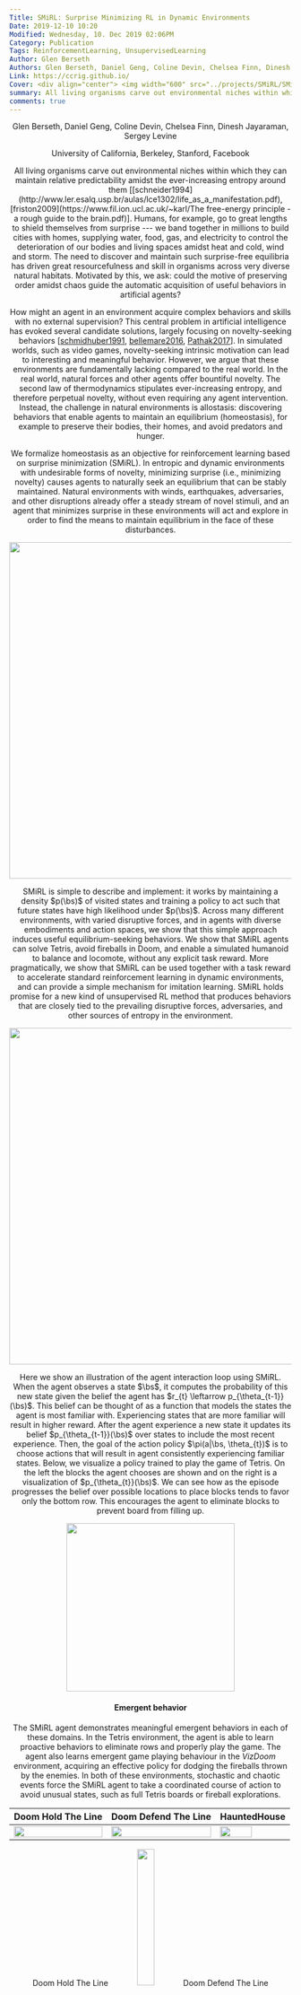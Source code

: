 ```yaml
---
Title: SMiRL: Surprise Minimizing RL in Dynamic Environments
Date: 2019-12-10 10:20
Modified: Wednesday, 10. Dec 2019 02:06PM 
Category: Publication
Tags: ReinforcementLearning, UnsupervisedLearning
Author: Glen Berseth
Authors: Glen Berseth, Daniel Geng, Coline Devin, Chelsea Finn, Dinesh Jayaraman, Sergey Levine 
Link: https://ccrig.github.io/
Cover: <div align="center"> <img width="600" src="../projects/SMiRL/SMiRL_Outline.png"> </div>
summary: All living organisms carve out environmental niches within which they can maintain relative predictability amidst the ever-increasing entropy around them [schneider1994, friston2009]. Humans, for example, go to great lengths to shield themselves from surprise --- we band together in millions to build cities with homes, supplying water, food, gas, and electricity to control the deterioration of our bodies and living spaces amidst heat and cold, wind and storm. The need to discover and maintain such surprise-free equilibria has driven great resourcefulness and skill in organisms across very diverse natural habitats. Motivated by this, we ask: could the motive of preserving order amidst chaos guide the automatic acquisition of useful behaviors in artificial agents? 
comments: true
---
```


<div align="center">
	<p>
				Glen Berseth, Daniel Geng, Coline Devin, Chelsea Finn, Dinesh Jayaraman, Sergey Levine
	</p>
	<p>	
            University of California, Berkeley, Stanford, Facebook
    </p>
</div>

<center>
All living organisms carve out environmental niches within which they can maintain relative predictability amidst the ever-increasing entropy around them [[schneider1994](http://www.ler.esalq.usp.br/aulas/lce1302/life_as_a_manifestation.pdf), [friston2009](https://www.fil.ion.ucl.ac.uk/~karl/The free-energy principle - a rough guide to the brain.pdf)]. Humans, for example, go to great lengths to shield themselves from surprise --- we band together in millions to build cities with homes, supplying water, food, gas, and electricity to control the deterioration of our bodies and living spaces amidst heat and cold, wind and storm. The need to discover and maintain such surprise-free equilibria has driven great resourcefulness and skill in organisms across very diverse natural habitats. Motivated by this, we ask: could the motive of preserving order amidst chaos guide the automatic acquisition of useful behaviors in artificial agents?



How might an agent in an environment acquire complex behaviors and skills with no external supervision? This central problem in artificial intelligence has evoked several candidate solutions, largely focusing on novelty-seeking behaviors [[schmidhuber1991](http://people.idsia.ch/~juergen/curioussingapore/curioussingapore.html), [bellemare2016](https://arxiv.org/abs/1606.01868), [Pathak2017](https://pathak22.github.io/noreward-rl/)]. In simulated worlds, such as video games, novelty-seeking intrinsic motivation can lead to interesting and meaningful behavior. However, we argue that these environments are fundamentally lacking compared to the real world. In the real world, natural forces and other agents offer bountiful novelty. The second law of thermodynamics stipulates ever-increasing entropy, and therefore perpetual novelty, without even requiring any agent intervention. Instead, the challenge in natural environments is allostasis: discovering behaviors that enable agents to maintain an equilibrium (homeostasis), for example to preserve their bodies, their homes, and avoid predators and hunger. 



We formalize homeostasis as an objective for reinforcement learning based on surprise minimization (SMiRL). In entropic and dynamic environments with undesirable forms of novelty, minimizing surprise (i.e., minimizing novelty) causes agents to naturally seek an equilibrium that can be stably maintained. Natural environments with winds, earthquakes, adversaries, and other disruptions already offer a steady stream of novel stimuli, and an agent that minimizes surprise in these environments will act and explore in order to find the means to maintain equilibrium in the face of these disturbances.



<div align="center">
            <img width="600" src="../projects/SMiRL/robotsurprise_stacked.png">
</div>



SMiRL is simple to describe and implement: it works by maintaining a density $p(\bs)$ of visited states and training a policy to act such that future states have high likelihood under $p(\bs)$. Across many different environments, with varied disruptive forces, and in agents with diverse embodiments and action spaces, we show that this simple approach induces useful equilibrium-seeking behaviors. We show that SMiRL agents can solve Tetris, avoid fireballs in Doom, and enable a simulated humanoid to balance and locomote, without any explicit task reward. More pragmatically, we show that SMiRL can be used together with a task reward to accelerate standard reinforcement learning in dynamic environments, and can provide a simple mechanism for imitation learning. SMiRL holds promise for a new kind of unsupervised RL method that produces behaviors that are closely tied to the prevailing disruptive forces, adversaries, and other sources of entropy in the environment.



<div align="center">
     <img width="600" src="../projects/SMiRL/SMiRL_Outline.png">
</div>

Here we show an illustration of the agent interaction loop using SMiRL. When the agent observes a state $\bs$, it computes the probability of this new state given the belief the agent has $r_{t} \leftarrow p_{\theta_{t-1}}(\bs)$. This belief can be thought of as a function that models the states the agent is most familiar with. Experiencing states that are more familiar will result in higher reward. After the agent experience a new state it updates its belief $p_{\theta_{t-1}}(\bs)$ over states to include the most recent experience. Then, the goal of the action policy $\pi(a|\bs, \theta_{t})$ is to choose actions that will result in agent consistently experiencing familiar states. Below, we visualize a policy trained to play the game of Tetris. On the left the blocks the agent chooses are shown and on the right is a visualization of $p_{\theta_{t}}(\bs)$. We can see how as the episode progresses the belief over possible locations to place blocks tends to favor only the bottom row. This encourages the agent to eliminate blocks to prevent board from filling up.



<div align="center">
     <img width="300" src="../projects/SMiRL/tetris/tetris_ps.gif">
</div>





#### Emergent behavior





The SMiRL agent demonstrates meaningful emergent behaviors in each of these domains. In the Tetris environment, the agent is able to learn proactive behaviors to eliminate rows and properly play the game. The agent also learns emergent game playing behaviour in the *VizDoom* environment, acquiring an effective policy for dodging the fireballs thrown by the enemies. In both of these environments, stochastic and chaotic events force the SMiRL agent to take a coordinated course of action to avoid unusual states, such as full Tetris boards or fireball explorations.



| Doom Hold The Line                                           | Doom Defend The Line                                         | HauntedHouse                                                 |
| ------------------------------------------------------------ | ------------------------------------------------------------ | ------------------------------------------------------------ |
| <img width="100%" src="../projects/SMiRL/vizdoom/Doom_trained_enough_result.gif"> | <img width="100%" src="../projects/SMiRL/vizdoom/vizdoom_dtl.gif"> | <img width="70%" src="../projects/SMiRL/miniGrid/minigrid-maze-random-count.gif"> |



<div align="center">
    Doom Hold The Line
     <img width="25%" src="../projects/SMiRL/vizdoom/Doom_trained_enough_result.gif">
    Doom Defend The Line
    <img width="25%" src="../projects/SMiRL/vizdoom/vizdoom_dtl.gif">
    HauntedHouse
    <img width="30%" src="../projects/SMiRL/miniGrid/minigrid-maze-random-count.gif">
</div>





##### Biped



In the *Cliff* environment, the agent learns a policy that greatly reduces the probability of falling off of the cliff by bracing against the ground and stabilize itself at the edge, as shown in figure below. In the *Treadmill* environment, SMiRL learns a more complex locomotion behavior, jumping forward to increase the time it stays on the treadmill, as shown in figure below.



.t {
  display: table;
  width: 100%;
  height: auto;
}

ul {
  display: table-row
}

li {
  display: table-cell
}

iframe {
  display: block;
}

<div class="t">
    <ul>
    <li>Cliff
        <video width="320" height="240" autoplay>   <source src="../projects/SMiRL/biped/cliff_surpise_VAE_6_v3_rewardViz.mp4" type="video/mp4">   <source src="movie.ogg" type="video/ogg"> Your browser does not support the video tag. </video>
        </li>
    <li> Treadmill
    <video width="320" height="240" autoplay>   <source src="../projects/SMiRL/biped/treadmill_surpise_VAE_6_v3_rewardViz.mp4" type="video/mp4">   <source src="movie.ogg" type="video/ogg"> Your browser does not support the video tag. </video>
        </li>
       </ul>
</div>  



#### Comparison to Intrinsic motivation:



Below, we show plots of the environment-specific rewards over time on *Tetris*, *VizDoomTakeCover*, and the humanoid domains. In order to compare SMiRL to more standard intrinsic motivation methods, which seek out states that *maximize* surprise or novelty, we also evaluated ICM [[Pathak2017](https://pathak22.github.io/noreward-rl/)] and RND [[burda2018rnd](https://arxiv.org/abs/1810.12894)]. We include an oracle agent that directly optimizes the task reward. On *Tetris*, after training for $2000$ epochs, SMiRL achieves near perfect play, on par with the oracle reward optimizing agent, with no deaths. ICM seeks novelty by creating more and more distinct patterns of blocks rather than clearing them, leading to deteriorating game scores over time. On *VizDoomTakeCover*, SmiRL effectively learns to dodge fireballs thrown by the adversaries. 



<div align="center">
     <img width="90%" src="../projects/SMiRL/video_game_comparisons_2.png">
</div>

The baseline comparisons for the *Cliff* and *Treadmill* environments have a similar outcome. The novelty seeking behavior of ICM causes it to learn a type of irregular behavior that causes the agent to jump off the *Cliff* and roll around on the *Treadmill*, maximizing the variety (and quantity) of falls.



#### SMiRL + Curiosity:

<div align="center">
     <img width="90%" src="../projects/SMiRL/Capture_biped_results.png">
</div>

While on the surface, SMiRL minimizes surprise and curiosity approaches like ICM maximize novelty, they are in fact not mutually incompatible. In particular, while ICM maximizes novelty with respect to a learned *transition* model, SMiRL minimizes surprise with respect to a learned *state* distribution. We can combine ICM and SMiRL to achieve even better results on the *Treadmill* environment. 





<div class="t">
<ul>
    <li> Treadmill
    <video width="320" height="240" autoplay>   <source src="../projects/SMiRL/biped/treadmill_surpise_ICM_v3_rewardViz.mp4" type="video/mp4">   <source src="movie.ogg" type="video/ogg"> Your browser does not support the video tag. </video>
    </li>
    <li> Pedestal
    <video width="320" height="240" autoplay>   <source src="../projects/SMiRL/biped/pedistal_surpise_v3_rewardViz.mp4" type="video/mp4">   <source src="movie.ogg" type="video/ogg"> Your browser does not support the video tag. </video>
    </li>
   </ul>
</div>



**Insights:**



The key insight utilized by our method is that, in contrast to simple simulated domains, realistic environments exhibit dynamic phenomena that gradually increase entropy over time. An agent that resists this growth in entropy must take active and coordinated actions, thus learning increasingly complex behaviors. This is different from commonly proposed intrinsic exploration methods based on novelty, which instead seek to visit novel states and increase entropy.

